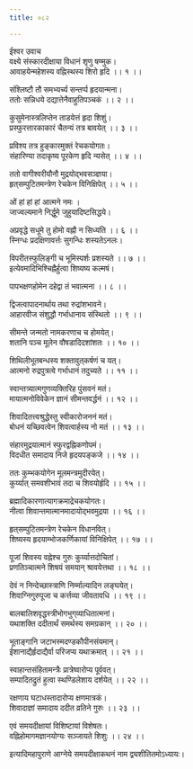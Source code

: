 ```yaml
---
title: ०८२

---
```

ईश्वर उवाच  
वक्ष्ये संस्कारदीक्षाया विधानं शृणु षण्मुक।  
आवाहयेन्महेशस्य वह्निस्थस्य शिरो हृदि ।। १ ।।  
  
संश्लिष्टौ तौ समभ्यर्च्य सन्तर्प्प हृदयान्मना।  
ततोः सन्निधये दद्यात्तेनैवाहुतिपञ्चकं ।। २ ।।  
  
कुसुमेनास्त्रलिप्तेन ताडयेत्तं हृदा शिशुं।  
प्रस्फुरत्तारकाकारं चैतन्यं तत्र बावयेत् ।। ३ ।।  
  
प्रविश्य तत्र हुङ्कारमुक्तं रेचकयोगतः।  
संहारिण्या तदाकृष्य पूरकेण हृदि न्यसेत् ।। ४ ।।  
  
ततो वागीश्वरीयौनौ मुद्रयोद्भवसञ्ज्ञया।  
हृत्‌सम्पुटितमन्त्रेण रेचकेन विनिक्षिपेत् ।। ५ ।।  
  
ओं हां हां हां आत्मने नमः ।  
जाज्वल्यमाने निर्द्धूमे जुहुयादिष्टसिद्धये।  
  
अप्रवृद्धे सधूमे तु होमो वह्नौ न सिध्यति ।। ६ ।।  
स्निग्धः प्रदक्षिणावर्त्तः सुगन्धिः शस्यतेऽनलः।  
  
विपरीतस्फुलिङ्गी च भूमिस्पर्शः प्रशस्यते ।। ७ ।।  
इत्येवमादिभिश्चिह्नैर्हुत्वा शिष्यष्य कल्मषं।  
  
पापभक्षणहोमेन दहेद्वा तं भवात्मना ।। ८ ।।  
  
द्विजत्वापादनार्थाय तथा रुद्रांशभावने।  
आहारवीज संशुद्धौ गर्भाधानाय संस्थितो ।। ९ ।।  
  
सीमन्ते जन्मतो नामकरणाच च होमयेत्।  
शतानि पञ्च मूलेन वौषडादिदशांशतः ।। १० ।।  
  
शिथिलीभूतबन्धस्य शक्तावुत्‌कर्षणं च यत्।  
आत्मनो रुद्रपुत्रत्वे गर्भाधानं तदुच्यते ।। ११ ।।  
  
स्वान्तत्र्यात्मगुणव्यक्तिरिह पुंसवनं मतं।  
मायात्मनोविवेकेन ज्ञानं सीमन्तवर्द्धनं ।। १२ ।।  
  
शिवादितत्त्वश्रुद्धेस्तु स्वीकारोजननं मतं।  
बोधनं यच्छिवत्वेन शिवत्वार्हस्य नो मतं ।। १३ ।।  
  
संहारमुद्रयात्मानं स्फुरद्वह्निकणोपमं।  
विदधीत समादाय निजे हृदयपङ्कजे ।। १४ ।।  
  
ततः कुम्भकयोगेन मूलमन्त्रमुदीरयेत्।  
कुर्य्यात् समवशीभावं तदा च शिवयोर्हृदि ।। १५ ।।  
  
ब्रह्मादिकारणात्यागक्रमाद्रेचकयोगतः।  
नीत्वा शिवान्तमात्मानमादायोद्भवमुद्रया ।। १६ ।।  
  
हृत्‌सम्पुटितमन्त्रेण रेचकेन विधानवित्।  
शिष्यस्य हृदयाम्भोजकर्णिकायां विनिक्षिपेत् ।। १७ ।।  
  
पूजां शिवस्य वह्नेश्च गुरुः कुर्य्यात्तदोचितां।  
प्रणतिञ्चात्मने शिषयं समयान् श्रावयेत्तथा ।। १८ ।।  
  
देवं न निन्देच्छास्त्राणि निर्म्माल्यादिन लङ्घयेत्।  
शिवाग्निगुरुपूजा च कर्त्तव्या जीवतावधि ।। १९ ।।  
  
बालबालिशवृद्धस्त्रीभोगभुग्‌व्याधितात्मनां।  
यथाशक्ति ददीतार्थं समर्थस्य समग्रकान् ।। २० ।।  
  
भूताङ्गानि जटाभस्मदण्डकौपीनसंयमान्।  
ईशानाद्यैर्हृदाद्यैर्वा परिजप्य यथाक्रमात् ।। २१ ।।  
  
स्वाहान्तसंहितामन्त्रैः प्रात्रेष्वारोप्य पूर्ववत्।  
सम्पादितद्रुतं हुत्वा स्थण्डिलेशाय दर्शयेत् ।। २२ ।।  
  
रक्षणाय घटाधस्तादारोप्य क्षणमात्रकं।  
शिवादाज्ञां समादाय ददीत व्रतिने गुरुः ।। २३ ।।  
  
एवं समयदीक्षायां विशिष्टायां विशेषतः।  
वह्निहोमागमज्ञानयोग्यः सञ्जायते शिशुः ।। २४ ।।  
  
इत्यादिमहापुराणे आग्नेये समयदीक्षाकथनं नाम द्व्यशीतितमोऽध्यायः।